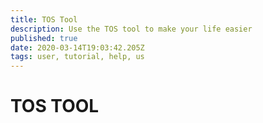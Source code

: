 ```yaml
---
title: TOS Tool
description: Use the TOS tool to make your life easier
published: true
date: 2020-03-14T19:03:42.205Z
tags: user, tutorial, help, us
---
```


# TOS TOOL
